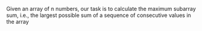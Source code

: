 Given an array of n numbers, our task is to calculate the maximum subarray sum, i.e., the largest possible sum of a sequence of consecutive values in the array

